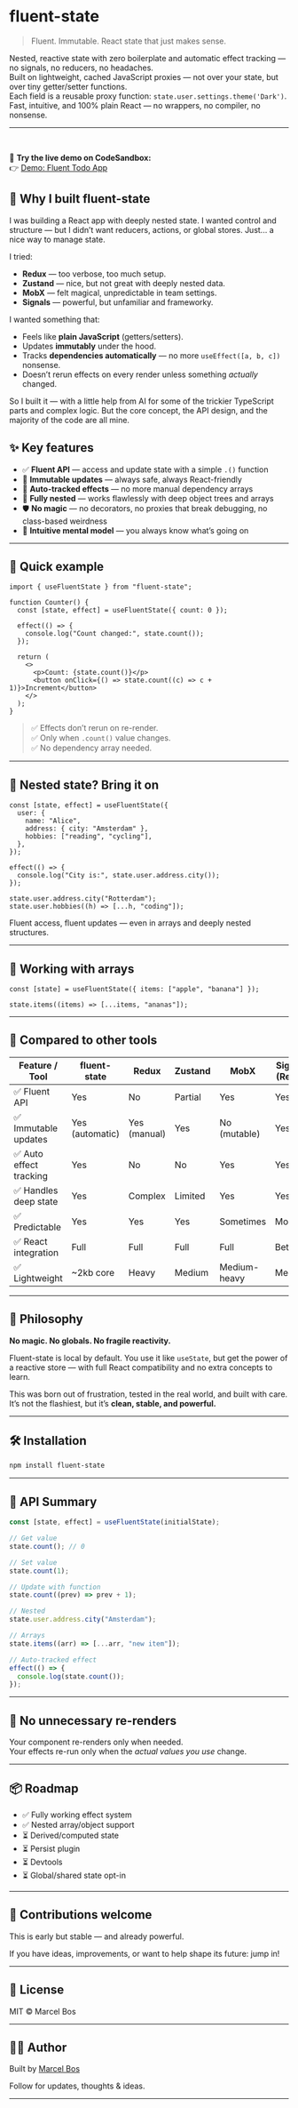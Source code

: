# fluent-state

> Fluent. Immutable. React state that just makes sense.

Nested, reactive state with zero boilerplate and automatic effect tracking — no signals, no reducers, no headaches.  
Built on lightweight, cached JavaScript proxies — not over your state, but over tiny getter/setter functions.  
Each field is a reusable proxy function: `state.user.settings.theme('Dark')`.  
Fast, intuitive, and 100% plain React — no wrappers, no compiler, no nonsense.

---

<br/>

🚀 **Try the live demo on CodeSandbox:**<br/>
👉 [Demo: Fluent Todo App](https://codesandbox.io/s/charming-robinson-wzp5j6-wzp5j6)

## 🧠 Why I built fluent-state

I was building a React app with deeply nested state. I wanted control and structure — but I didn’t want reducers, actions, or global stores. Just... a nice way to manage state.

I tried:

- **Redux** — too verbose, too much setup.
- **Zustand** — nice, but not great with deeply nested data.
- **MobX** — felt magical, unpredictable in team settings.
- **Signals** — powerful, but unfamiliar and frameworky.

I wanted something that:

- Feels like **plain JavaScript** (getters/setters).
- Updates **immutably** under the hood.
- Tracks **dependencies automatically** — no more `useEffect([a, b, c])` nonsense.
- Doesn’t rerun effects on every render unless something _actually_ changed.

So I built it — with a little help from AI for some of the trickier TypeScript parts and complex logic. But the core concept, the API design, and the majority of the code are all mine.

## ✨ Key features

- ✅ **Fluent API** — access and update state with a simple `.()` function
- 🔁 **Immutable updates** — always safe, always React-friendly
- 🎯 **Auto-tracked effects** — no more manual dependency arrays
- 🧩 **Fully nested** — works flawlessly with deep object trees and arrays
- 🛡 **No magic** — no decorators, no proxies that break debugging, no class-based weirdness
- 🧠 **Intuitive mental model** — you always know what’s going on

---

## 🚀 Quick example

```tsx
import { useFluentState } from "fluent-state";

function Counter() {
  const [state, effect] = useFluentState({ count: 0 });

  effect(() => {
    console.log("Count changed:", state.count());
  });

  return (
    <>
      <p>Count: {state.count()}</p>
      <button onClick={() => state.count((c) => c + 1)}>Increment</button>
    </>
  );
}
```

> ✅ Effects don’t rerun on re-render.  
> ✅ Only when `.count()` value changes.  
> ✅ No dependency array needed.

---

## 🧪 Nested state? Bring it on

```tsx
const [state, effect] = useFluentState({
  user: {
    name: "Alice",
    address: { city: "Amsterdam" },
    hobbies: ["reading", "cycling"],
  },
});

effect(() => {
  console.log("City is:", state.user.address.city());
});

state.user.address.city("Rotterdam");
state.user.hobbies((h) => [...h, "coding"]);
```

Fluent access, fluent updates — even in arrays and deeply nested structures.

---

## 🔁 Working with arrays

```tsx
const [state] = useFluentState({ items: ["apple", "banana"] });

state.items((items) => [...items, "ananas"]);
```

---

## 🥊 Compared to other tools

| Feature / Tool          | fluent-state    | Redux        | Zustand | MobX         | Signals (React) |
| ----------------------- | --------------- | ------------ | ------- | ------------ | --------------- |
| ✅ Fluent API           | Yes             | No           | Partial | Yes          | Yes             |
| ✅ Immutable updates    | Yes (automatic) | Yes (manual) | Yes     | No (mutable) | Yes             |
| ✅ Auto effect tracking | Yes             | No           | No      | Yes          | Yes             |
| ✅ Handles deep state   | Yes             | Complex      | Limited | Yes          | Yes             |
| ✅ Predictable          | Yes             | Yes          | Yes     | Sometimes    | Mostly          |
| ✅ React integration    | Full            | Full         | Full    | Full         | Beta            |
| ✅ Lightweight          | ~2kb core       | Heavy        | Medium  | Medium-heavy | Medium          |

---

## 🧘 Philosophy

**No magic. No globals. No fragile reactivity.**

Fluent-state is local by default. You use it like `useState`, but get the power of a reactive store — with full React compatibility and no extra concepts to learn.

This was born out of frustration, tested in the real world, and built with care. It’s not the flashiest, but it’s **clean, stable, and powerful.**

---

## 🛠 Installation

```bash
npm install fluent-state
```

---

## 🧩 API Summary

```ts
const [state, effect] = useFluentState(initialState);

// Get value
state.count(); // 0

// Set value
state.count(1);

// Update with function
state.count((prev) => prev + 1);

// Nested
state.user.address.city("Amsterdam");

// Arrays
state.items((arr) => [...arr, "new item"]);

// Auto-tracked effect
effect(() => {
  console.log(state.count());
});
```

---

## 🧪 No unnecessary re-renders

Your component re-renders only when needed.  
Your effects re-run only when the _actual values you use_ change.

---

## 📦 Roadmap

- ✅ Fully working effect system
- ✅ Nested array/object support
- ⏳ Derived/computed state
- ⏳ Persist plugin
- ⏳ Devtools
- ⏳ Global/shared state opt-in

---

## 🤝 Contributions welcome

This is early but stable — and already powerful.

If you have ideas, improvements, or want to help shape its future: jump in!

---

## 🪪 License

MIT © Marcel Bos

---

## 🙋‍♂️ Author

Built by [Marcel Bos](https://github.com/marsbos)

Follow for updates, thoughts & ideas.

---
